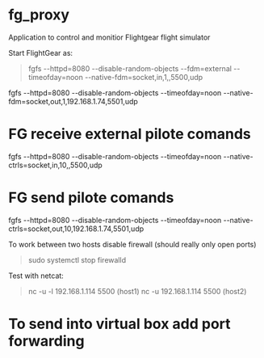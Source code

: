 # fg_proxy
Application to control and monitior Flightgear flight simulator

Start FlightGear as:
>fgfs --httpd=8080 --disable-random-objects --fdm=external --timeofday=noon --native-fdm=socket,in,1,,5500,udp


fgfs --httpd=8080 --disable-random-objects --timeofday=noon --native-fdm=socket,out,1,192.168.1.74,5501,udp

# FG receive external pilote comands
fgfs --httpd=8080 --disable-random-objects --timeofday=noon --native-ctrls=socket,in,10,,5500,udp

# FG send pilote comands
fgfs --httpd=8080 --disable-random-objects --timeofday=noon --native-ctrls=socket,out,10,192.168.1.74,5501,udp

To work between two hosts disable firewall (should really only open ports)
>sudo systemctl stop firewalld

Test with netcat:
>nc -u -l 192.168.1.114 5500 (host1)
>nc -u 192.168.1.114 5500 (host2)

# To send into virtual box add port forwarding